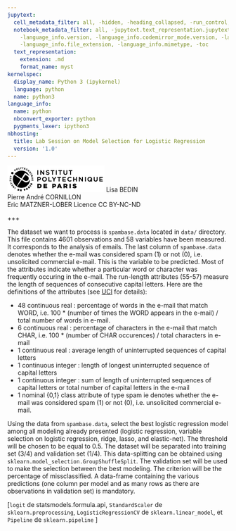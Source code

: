 ```yaml
---
jupytext:
  cell_metadata_filter: all, -hidden, -heading_collapsed, -run_control, -trusted
  notebook_metadata_filter: all, -jupytext.text_representation.jupytext_version, -jupytext.text_representation.format_version,
    -language_info.version, -language_info.codemirror_mode.version, -language_info.codemirror_mode,
    -language_info.file_extension, -language_info.mimetype, -toc
  text_representation:
    extension: .md
    format_name: myst
kernelspec:
  display_name: Python 3 (ipykernel)
  language: python
  name: python3
language_info:
  name: python
  nbconvert_exporter: python
  pygments_lexer: ipython3
nbhosting:
  title: Lab Session on Model Selection for Logistic Regression
  version: '1.0'
---
```


<div class="licence">
<span><img src="media/logo_IPParis.png" /></span>
<span>Lisa BEDIN<br />Pierre André CORNILLON<br />Eric MATZNER-LOBER</span>
<span>Licence CC BY-NC-ND</span>
</div>

+++

The dataset we want to process is `spambase.data` located in `data/` directory. This file contains 4601 observations and 58 variables have been measured. It corresponds to the analysis of emails. The last column of `spambase.data` denotes whether the e-mail was considered spam (1) or not (0), i.e. unsolicited commercial e-mail. This is the variable to be predicted. Most of the attributes indicate whether a particular word or character was frequently occuring in the e-mail. The run-length attributes (55-57) measure the length of sequences of consecutive capital letters. Here are the definitions of the attributes (see [UCI](http://archive.ics.uci.edu/dataset/94/spambase) for details):

-   48 continuous real : percentage of words in the e-mail that match WORD, i.e. 100 \* (number of times the WORD appears in the e-mail) / total number of words in e-mail.
-   6 continuous real : percentage of characters in the e-mail that match CHAR, i.e. 100 \* (number of CHAR occurences) / total characters in e-mail
-   1 continuous real : average length of uninterrupted sequences of capital letters
-   1 continuous integer : length of longest uninterrupted sequence of capital letters
-   1 continuous integer : sum of length of uninterrupted sequences of capital letters or total number of capital letters in the e-mail
-   1 nominal {0,1} class attribute of type spam ie denotes whether the e-mail was considered spam (1) or not (0), i.e. unsolicited commercial e-mail.

Using the data from `spambase.data`, select the best logistic regression model among all modeling already presented (logistic regression, variable selection on logistic regression, ridge, lasso, and elastic-net). The threshold will be chosen to be equal to 0.5. The dataset will be separated into training set (3/4) and validation set (1/4). This data-splitting can be obtained using `sklearn.model_selection.GroupShuffleSplit`. The validation set will be used to make the selection between the best modeling. The criterion will be the percentage of missclassified. A data-frame containing the various predictions (one column per model and as many rows as there are observations in validation set) is mandatory.

\[`logit` de statsmodels.formula.api, `StandardScaler` de `sklearn.preprocessing`, `LogisticRegressionCV` de `sklearn.linear_model`, et `Pipeline` de `sklearn.pipeline` \]

```{code-cell} ipython3

```
